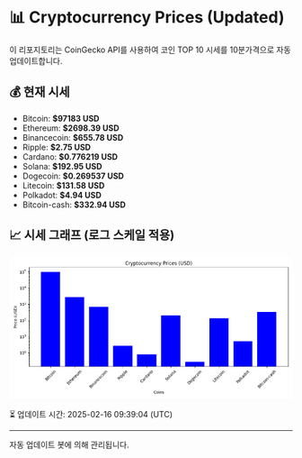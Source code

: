 
# 📊 Cryptocurrency Prices (Updated)

이 리포지토리는 CoinGecko API를 사용하여 코인 TOP 10 시세를 10분가격으로 자동 업데이트합니다.

## 💰 현재 시세
- Bitcoin: **$97183 USD**
- Ethereum: **$2698.39 USD**
- Binancecoin: **$655.78 USD**
- Ripple: **$2.75 USD**
- Cardano: **$0.776219 USD**
- Solana: **$192.95 USD**
- Dogecoin: **$0.269537 USD**
- Litecoin: **$131.58 USD**
- Polkadot: **$4.94 USD**
- Bitcoin-cash: **$332.94 USD**

## 📈 시세 그래프 (로그 스케일 적용)
![Crypto Prices](crypto_prices.png)

⏳ 업데이트 시간: 2025-02-16 09:39:04 (UTC)

---
자동 업데이트 봇에 의해 관리됩니다.
